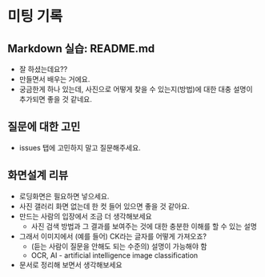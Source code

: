 # 미팅 기록

## Markdown 실습: README.md

- 잘 하셨는데요??
- 만들면서 배우는 거에요.
- 궁금한게 하나 있는데, 사진으로 어떻게 찾을 수 있는지(방법)에 대한 대충 설명이 추가되면 좋을 것 같네요.

## 질문에 대한 고민

- issues 탭에 고민하지 말고 질문해주세요.

## 화면설계 리뷰

- 로딩화면은 필요하면 넣으세요.
- 사진 갤러리 화면 없는데 한 컷 들어 있으면 좋을 것 같아요.
- 만드는 사람의 입장에서 조금 더 생각해보세요
  - 사진 검색 방법과 그 결과를 보여주는 것에 대한 충분한 이해를 할 수 있는 설명
- 그래서 이미지에서 (예를 들어) CK라는 글자를 어떻게 가져오죠?
  - (듣는 사람이 질문을 안해도 되는 수준의) 설명이 가능해야 함
  - OCR, AI - artificial intelligence image classification
- 문서로 정리해 보면서 생각해보세요